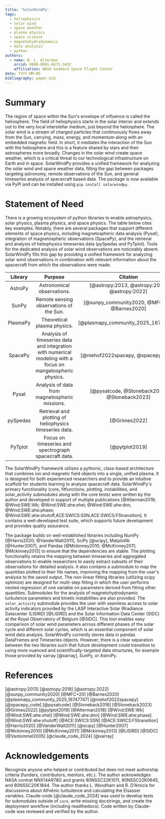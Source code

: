 ```yaml
---
title: 'SolarWindPy'
tags:
  - heliophysics
  - solar wind
  - space weather
  - plasma physics
  - space science
  - magnetohydrodynamics
  - data analysis
  - python
authors:
  - name: B. L. Alterman    
    orcid: 0000-0001-6673-3432
    affiliation: NASA Goddard Space Flight Center
date: YYYY-MM-DD
bibliography: paper.bib
---
```


# Summary

The region of space within the Sun's envelope of influence is called the heliosphere.
The field of heliophysics starts in the solar interior and extends out to the very local interstellar medium, just beyond the heliosphere.
The solar wind is a stream of charged particles that continuously flows away from the Sun, carrying, mass, energy, and momentum along with an embedded magnetic field.
In short, it mediates the interaction of the Sun with the heliosphere and this is a feature shared by stars and their astrospheres more broadly.
Changes in the solar wind create space weather, which is a critical threat to our technological infrastructure on Earth and in space.
SolarWindPy provides a unified framework for analyzing the solar wind and space weather data, filling the gap between packages targeting astronomy, remote observations of the Sun, and general timeseries analysis of spacecraft based data.
The package is now available via PyPI and can be installed using `pip install solarwindpy`.



# Statement of Need

There is a growing ecosystem of python libraries to enable astrophysics, solar physics, plasma physics, and space physics.
The table below cites key examples.
Notably, there are several packages that support different elements of space physics, including magnetospheric data analysis (Pysat), integration of magnetospheric observations (SpacePy), and the retrieval and analysis of heliophysics timeseries data (pySpedas and PyTplot).
Tools for the dedicated analysis of solar wind observations are noticeably absent.
SolarWindPy fills this gap by providing a unified framework for analyzing solar wind observations in combination with relevant information about the spacecraft from which the observations were made.

 Library  | Purpose                                                                                                      | Citation 
:--------:|:------------------------------------------------------------------------------------------------------------:|:--------:
 AstroPy  |  Astronomical observations.                                                                                  | [@astropy:2013, @astropy:2018, @astropy:2022]    
 SunPy    |  Remote sensing observations of the Sun.                                                                     | [@sunpy_community2020, @MFC+20, @Barnes2020]    
 PlasmaPy |  Theoretical plasma physics.                                                                                 | [@plasmapy_community_2025_16747747]    
 SpacePy  |  Analysis of timeseries data and integration with numerical modeling with a focus on mangetospheric physics. | [@niehof2022spacepy, @spacepy_code]    
 Pysat    |  Analysis of data from magnetospheric missions.                                                              | [@pysatcode, @Stoneback2018, @Stoneback2023]    
 pySpedas |  Retrieval and plotting of heliophysics timeseries data.                                                     | [@Grimes2022]    
 PyTplot  |  Focus on timeseries and spectrograph spacecraft data.                                                       | [@pytplot2019]    

The SolarWindPy framework utilizes a pythonic, class-based architecture that combines ion and magnetic field objects into a single, unified plasma.
It is designed for both experienced researchers and to provide an intuitive scaffold for students learning to analyze spacecraft data.
SolarWindPy's primary functionality (core, fitfunctions, plotting, instabilities, and solar_activity submodules along with the core tests) were written by the author and developed in support of multiple publications [@Alterman2018; @Wind:SWE:Wk; @Wind:SWE:ahe:xhel; @Wind:SWE:ahe:dnn, @Wind:SWE:ahe:phase; @Wind:SWE:ahe:shutoff,ACE:SWICS:SSN,ACE:SWICS:FStransition].
It contains a well-developed test suite, which supports future development and provides quality assurance.

The package builds on well-established libraries including NumPy [@Harris2020; @VanderWalt2011], SciPy [@scipy], Matplotlib [@Hunter2007], and Pandas [@Mckinney2010; @McKinney2011; @Mckinney2013] to ensure that the dependencies are stable.
The plotting functionality retains the mapping between timeseries and aggregated observations to enable researchers to easily extract subsets of their observations for detailed analysis.
It also contains a submodule to map the quantities plotted to their file names, improving the mapping from the user's analysis to the saved output.
The non-linear fitting libraries (utilizing scipy optimize) are designed for multi-step fitting in which the user performs nested regression of one variable on parameters derived from fitting other quantities.
Submodules for the analysis of magnetohydrodynamic turbulence parameters and kinetic instabilities are also provided.
The `solar_activity` submodule provides the user with seamless access to solar activity indicators provided by the LASP Interactive Solar IRradiance Datacenter (LISIRD) [@LISIRD] and the Solar Information Data Center (SIDC) at the Royal Observatory of Belgium [@SIDC].
This tool enables easy comparison of solar wind parameters across different phases of the solar cycle and different solar cycles, which is an essential component of solar wind data analysis.
SolarWindPy currently stores data in pandas DataFrames and Timeseries objects.
However, there is a clear separation between the two libraries such that future development could transition to using more nuanced and scientifically-targeted data structures, for example those provided by xarray [@xarray], SunPy, or AstroPy.


# References

[@astropy:2013]
[@astropy:2018]
[@astropy:2022]
[@sunpy_community2020]
[@MFC+20]
[@Barnes2020]
[@plasmapy_community_2025_16747747]
[@niehof2022spacepy]
[@spacepy_code]
[@pysatcode]
[@Stoneback2018]
[@Stoneback2023]
[@Grimes2022]
[@pytplot2019]
[@Alterman2018]
[@Wind:SWE:Wk]
[@Wind:SWE:ahe:xhel]
[@Wind:SWE:ahe:dnn]
[@Wind:SWE:ahe:phase]
[@Wind:SWE:ahe:shutoff]
[@ACE:SWICS:SSN]
[@ACE:SWICS:FStransition]
[@Harris2020]
[@VanderWalt2011]
[@scipy]
[@Hunter2007]
[@Mckinney2010]
[@McKinney2011]
[@Mckinney2013]
[@LISIRD]
[@SIDC]
[@Vanlommel2005]
[@claude_code_2024]
[@xarray]

# Acknowledgements

Recognize anyone who helped or contributed but does not meet authorship criteria (funders, contributors, mentors, etc.).
The author acknowledges NASA contrat NNX14AR78G and grants 80NSSC22K1011, 80NSSC22K0645, and 80NSSC20K1844.
The author thanks L. Woodham and R. D'Amicis for discussions about Alfvénic turbulence and calculating the Elsasser variables.
Claude-code [@claude_code_2024] was used to develop tests for submodules outside of `core`, write missing docstrings, and create the deployment workflow (including readthedocs).
Code written by Claude-code was reviewed and verified by the author.


